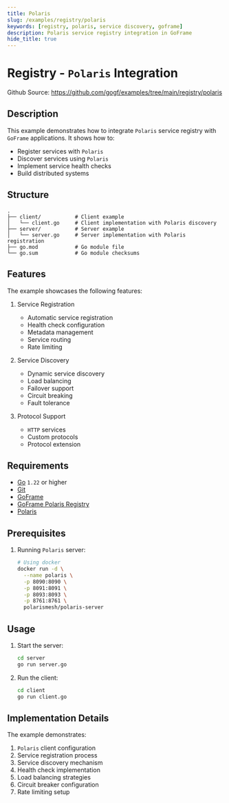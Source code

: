 ```yaml
---
title: Polaris
slug: /examples/registry/polaris
keywords: [registry, polaris, service discovery, goframe]
description: Polaris service registry integration in GoFrame
hide_title: true
---
```


# Registry - `Polaris` Integration

Github Source: https://github.com/gogf/examples/tree/main/registry/polaris


## Description

This example demonstrates how to integrate `Polaris` service registry with `GoFrame` applications. It shows how to:
- Register services with `Polaris`
- Discover services using `Polaris`
- Implement service health checks
- Build distributed systems

## Structure

```text
.
├── client/           # Client example
│   └── client.go     # Client implementation with Polaris discovery
├── server/           # Server example
│   └── server.go     # Server implementation with Polaris registration
├── go.mod            # Go module file
└── go.sum            # Go module checksums
```

## Features

The example showcases the following features:
1. Service Registration
   - Automatic service registration
   - Health check configuration
   - Metadata management
   - Service routing
   - Rate limiting

2. Service Discovery
   - Dynamic service discovery
   - Load balancing
   - Failover support
   - Circuit breaking
   - Fault tolerance

3. Protocol Support
   - `HTTP` services
   - Custom protocols
   - Protocol extension

## Requirements

- [Go](https://golang.org/dl/) `1.22` or higher
- [Git](https://git-scm.com/downloads)
- [GoFrame](https://goframe.org)
- [GoFrame Polaris Registry](https://github.com/gogf/gf/tree/master/contrib/registry/polaris)
- [Polaris](https://polarismesh.cn/docs/)

## Prerequisites

1. Running `Polaris` server:
   ```bash
   # Using docker
   docker run -d \
     --name polaris \
     -p 8090:8090 \
     -p 8091:8091 \
     -p 8093:8093 \
     -p 8761:8761 \
     polarismesh/polaris-server
   ```

## Usage

1. Start the server:
   ```bash
   cd server
   go run server.go
   ```

2. Run the client:
   ```bash
   cd client
   go run client.go
   ```

## Implementation Details

The example demonstrates:
1. `Polaris` client configuration
2. Service registration process
3. Service discovery mechanism
4. Health check implementation
5. Load balancing strategies
6. Circuit breaker configuration
7. Rate limiting setup
